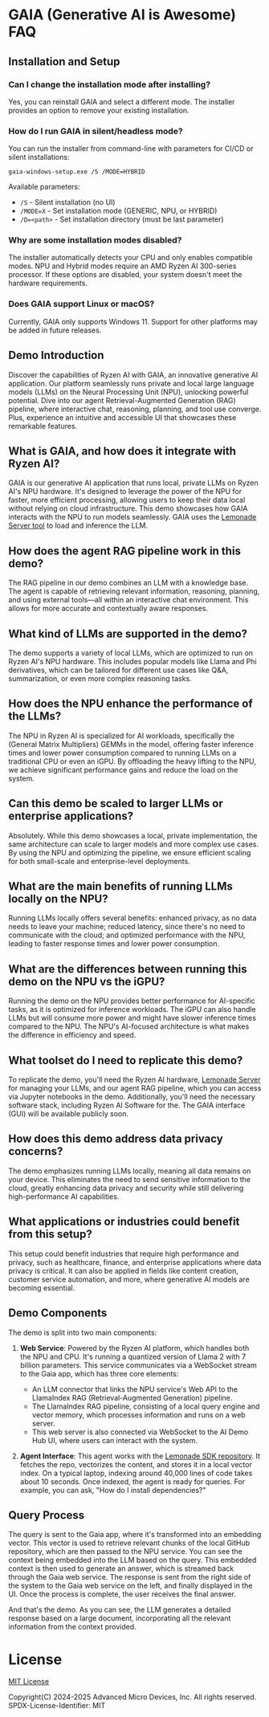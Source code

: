 # GAIA (Generative AI is Awesome) FAQ

## Installation and Setup

### Can I change the installation mode after installing?
Yes, you can reinstall GAIA and select a different mode. The installer provides an option to remove your existing installation.

### How do I run GAIA in silent/headless mode?
You can run the installer from command-line with parameters for CI/CD or silent installations:
```
gaia-windows-setup.exe /S /MODE=HYBRID
```
Available parameters:
- `/S` - Silent installation (no UI)
- `/MODE=X` - Set installation mode (GENERIC, NPU, or HYBRID)
- `/D=<path>` - Set installation directory (must be last parameter)

### Why are some installation modes disabled?
The installer automatically detects your CPU and only enables compatible modes. NPU and Hybrid modes require an AMD Ryzen AI 300-series processor. If these options are disabled, your system doesn't meet the hardware requirements.

### Does GAIA support Linux or macOS?
Currently, GAIA only supports Windows 11. Support for other platforms may be added in future releases.

## Demo Introduction

Discover the capabilities of Ryzen AI with GAIA, an innovative generative AI application. Our platform seamlessly runs private and local large language models (LLMs) on the Neural Processing Unit (NPU), unlocking powerful potential. Dive into our agent Retrieval-Augmented Generation (RAG) pipeline, where interactive chat, reasoning, planning, and tool use converge. Plus, experience an intuitive and accessible UI that showcases these remarkable features.

## What is GAIA, and how does it integrate with Ryzen AI?
GAIA is our generative AI application that runs local, private LLMs on Ryzen AI's NPU hardware. It's designed to leverage the power of the NPU for faster, more efficient processing, allowing users to keep their data local without relying on cloud infrastructure. This demo showcases how GAIA interacts with the NPU to run models seamlessly. GAIA uses the [Lemonade Server tool](https://lemonade-server.ai/) to load and inference the LLM.

## How does the agent RAG pipeline work in this demo?

The RAG pipeline in our demo combines an LLM with a knowledge base. The agent is capable of retrieving relevant information, reasoning, planning, and using external tools—all within an interactive chat environment. This allows for more accurate and contextually aware responses.

## What kind of LLMs are supported in the demo?

The demo supports a variety of local LLMs, which are optimized to run on Ryzen AI's NPU hardware. This includes popular models like Llama and Phi derivatives, which can be tailored for different use cases like Q&A, summarization, or even more complex reasoning tasks.

## How does the NPU enhance the performance of the LLMs?

The NPU in Ryzen AI is specialized for AI workloads, specifically the (General Matrix Multipliers) GEMMs in the model, offering faster inference times and lower power consumption compared to running LLMs on a traditional CPU or even an iGPU. By offloading the heavy lifting to the NPU, we achieve significant performance gains and reduce the load on the system.

## Can this demo be scaled to larger LLMs or enterprise applications?

Absolutely. While this demo showcases a local, private implementation, the same architecture can scale to larger models and more complex use cases. By using the NPU and optimizing the pipeline, we ensure efficient scaling for both small-scale and enterprise-level deployments.

## What are the main benefits of running LLMs locally on the NPU?

Running LLMs locally offers several benefits: enhanced privacy, as no data needs to leave your machine; reduced latency, since there's no need to communicate with the cloud; and optimized performance with the NPU, leading to faster response times and lower power consumption.

## What are the differences between running this demo on the NPU vs the iGPU?

Running the demo on the NPU provides better performance for AI-specific tasks, as it is optimized for inference workloads. The iGPU can also handle LLMs but will consume more power and might have slower inference times compared to the NPU. The NPU's AI-focused architecture is what makes the difference in efficiency and speed.

## What toolset do I need to replicate this demo?

To replicate the demo, you'll need the Ryzen AI hardware, [Lemonade Server](https://lemonade-server.ai/) for managing your LLMs, and our agent RAG pipeline, which you can access via Jupyter notebooks in the demo. Additionally, you'll need the necessary software stack, including Ryzen AI Software for the. The GAIA interface (GUI) will be available publicly soon.

## How does this demo address data privacy concerns?

The demo emphasizes running LLMs locally, meaning all data remains on your device. This eliminates the need to send sensitive information to the cloud, greatly enhancing data privacy and security while still delivering high-performance AI capabilities.

## What applications or industries could benefit from this setup?

This setup could benefit industries that require high performance and privacy, such as healthcare, finance, and enterprise applications where data privacy is critical. It can also be applied in fields like content creation, customer service automation, and more, where generative AI models are becoming essential.

## Demo Components

The demo is split into two main components:

1. **Web Service**: Powered by the Ryzen AI platform, which handles both the NPU and CPU. It's running a quantized version of Llama 2 with 7 billion parameters. This service communicates via a WebSocket stream to the Gaia app, which has three core elements:
    - An LLM connector that links the NPU service's Web API to the LlamaIndex RAG (Retrieval-Augmented Generation) pipeline.
    - The LlamaIndex RAG pipeline, consisting of a local query engine and vector memory, which processes information and runs on a web server.
    - This web server is also connected via WebSocket to the AI Demo Hub UI, where users can interact with the system.

2. **Agent Interface**: This agent works with the [Lemonade SDK repository](https://github.com/lemonade-sdk/lemonade). It fetches the repo, vectorizes the content, and stores it in a local vector index. On a typical laptop, indexing around 40,000 lines of code takes about 10 seconds. Once indexed, the agent is ready for queries. For example, you can ask, "How do I install dependencies?"

## Query Process

The query is sent to the Gaia app, where it's transformed into an embedding vector. This vector is used to retrieve relevant chunks of the local GitHub repository, which are then passed to the NPU service. You can see the context being embedded into the LLM based on the query. This embedded context is then used to generate an answer, which is streamed back through the Gaia web service. The response is sent from the right side of the system to the Gaia web service on the left, and finally displayed in the UI. Once the process is complete, the user receives the final answer.

And that's the demo. As you can see, the LLM generates a detailed response based on a large document, incorporating all the relevant information from the context provided.

# License

[MIT License](../LICENSE.md)

Copyright(C) 2024-2025 Advanced Micro Devices, Inc. All rights reserved.
SPDX-License-Identifier: MIT